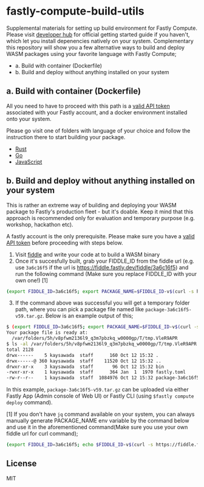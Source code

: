 # fastly-compute-build-utils

Supplemental materials for setting up build environment for Fastly Compute. Please visit [developer hub](https://developer.fastly.com/learning/compute/#getting-started) for official getting started guide if you haven't, which let you install depenencies natively on your system. Complementary this repository will show you a few alternative ways to build and deploy WASM packages using your favorite language with Fastly Compute;

- a. Build with container (Dockerfile)
- b. Build and deploy without anything installed on your system

## a. Build with container (Dockerfile)

All you need to have to proceed with this path is a [valid API token](https://developer.fastly.com/reference/api/auth-tokens/user/) associated with your Fastly account, and a docker environment installed onto your system.

Please go visit one of folders with language of your choice and follow the instruction there to start building your package.

- [Rust](./Rust/)
- [Go](./Go/)
- [JavaScript](./JavaScript/)

## b. Build and deploy without anything installed on your system

This is rather an extreme way of building and deploying your WASM package to Fastly's production fleet - but it's doable. Keep it mind that this approach is recommended only for evaluation and temporary purpose (e.g. workshop, hackathon etc).

A fastly account is the only prerequisite. Please make sure you have a [valid API token](https://developer.fastly.com/reference/api/auth-tokens/user/) before proceeding with steps below.

1. Visit [fiddle](https://fiddle.fastly.dev/) and write your code at to build a WASM binary
2. Once it's succesfully built, grab your FIDDLE_ID from the fiddle url (e.g. use `3a6c16f5` if the url is https://fiddle.fastly.dev/fiddle/3a6c16f5) and run the following command (Make sure you replace FIDDLE_ID with your own one!) [1]
```bash
(export FIDDLE_ID=3a6c16f5; export PACKAGE_NAME=$FIDDLE_ID-v$(curl -s https://fiddle.fastly.dev/fiddle/$FIDDLE_ID -H 'Accept:application/json;' | jq .fiddle.srcVersion); export FIDDLE_TMP_DIR=$(mktemp -d); export PACKAGE_TMP_DIR=$(mktemp -d); curl -sLO "https://storage.googleapis.com/fiddle-compute-cache/fiddles/$FIDDLE_ID/$PACKAGE_NAME.tar"; tar -xzf $PACKAGE_NAME.tar -C $FIDDLE_TMP_DIR; mv $PACKAGE_NAME.tar $PACKAGE_TMP_DIR; cd $FIDDLE_TMP_DIR; mkdir bin; mv main.wasm ./bin; tar -zcvf $PACKAGE_TMP_DIR/package-$PACKAGE_NAME.tar.gz ./ > /dev/null 2>&1; mv $PACKAGE_TMP_DIR/package-$PACKAGE_NAME.tar.gz ./; echo "Your package file is ready at:\n  $FIDDLE_TMP_DIR";)
```

3. If the command above was successful you will get a temporary folder path, where you can pick a package file named like `package-3a6c16f5-v59.tar.gz`. Below is an example output of this;

```bash
$ (export FIDDLE_ID=3a6c16f5; export PACKAGE_NAME=$FIDDLE_ID-v$(curl -s https://fiddle.fastly.dev/fiddle/$FIDDLE_ID -H 'Accept:application/json;' | jq .fiddle.srcVersion); export FIDDLE_TMP_DIR=$(mktemp -d); export PACKAGE_TMP_DIR=$(mktemp -d); curl -sLO "https://storage.googleapis.com/fiddle-compute-cache/fiddles/$FIDDLE_ID/$PACKAGE_NAME.tar"; tar -xzf $PACKAGE_NAME.tar -C $FIDDLE_TMP_DIR; mv $PACKAGE_NAME.tar $PACKAGE_TMP_DIR; cd $FIDDLE_TMP_DIR; mkdir bin; mv main.wasm ./bin; tar -zcvf $PACKAGE_TMP_DIR/package-$PACKAGE_NAME.tar.gz ./ > /dev/null 2>&1; mv $PACKAGE_TMP_DIR/package-$PACKAGE_NAME.tar.gz ./; echo "Your package file is ready at:\n  $FIDDLE_TMP_DIR";)
Your package file is ready at:
  /var/folders/5h/v8pfwm2136l9_q3m7pbzkq_w0000gp/T/tmp.VleR9APR
$ ls -al /var/folders/5h/v8pfwm2136l9_q3m7pbzkq_w0000gp/T/tmp.VleR9APR
total 2128
drwx------    5 kaysawada  staff      160 Oct 12 15:32 .
drwx------@ 360 kaysawada  staff    11520 Oct 12 15:32 ..
drwxr-xr-x    3 kaysawada  staff       96 Oct 12 15:32 bin
-rwxr-xr-x    1 kaysawada  staff      364 Jan  1  1970 fastly.toml
-rw-r--r--    1 kaysawada  staff  1084976 Oct 12 15:32 package-3a6c16f5-v59.tar.gz
```

In this example, `package-3a6c16f5-v59.tar.gz` can be uploaded via either Fastly App (Admin console of Web UI) or Fastly CLI (using `$fastly compute deploy` command).

[1] If you don't have `jq` command available on your system, you can always manually generate PACKAGE_NAME env variable by the command below and use it in the aforementioned command(Make sure you use your own fiddle url for curl command);
```bash
(export FIDDLE_ID=3a6c16f5; echo $FIDDLE_ID-v$(curl -s https://fiddle.fastly.dev/fiddle/$FIDDLE_ID -H 'Accept:application/json;' | awk '{print substr($0, index($0, "srcVersion"))}' | awk '{sub(",.*", "");print substr($0, index($0, ":"));}' | cut -c 2-))
```

## License
MIT